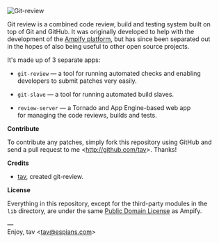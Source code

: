![Git-review](http://github.com/tav/git-review/raw/master/review-server/static/logo.png)

Git review is a combined code review, build and testing system built on  
top of Git and GitHub. It was originally developed to help with the  
development of the [Ampify platform], but has since been separated out  
in the hopes of also being useful to other open source projects.

It's made up of 3 separate apps:

* `git-review` — a tool for running automated checks and enabling  
  developers to submit patches very easily.

* `git-slave` — a tool for running automated build slaves.

* `review-server` — a Tornado and App Engine-based web app  
  for managing the code reviews, builds and tests.

**Contribute**

To contribute any patches, simply fork this repository using GitHub and  
send a pull request to me <<http://github.com/tav>>. Thanks!

**Credits**

* [tav], created git-review.

**License**

Everything in this repository, except for the third-party modules in the  
`lib` directory, are under the same [Public Domain License] as Ampify.

—  
Enjoy, tav <<tav@espians.com>>


[Ampify platform]: http://ampify.it
[Public Domain License]: http://ampify.it/license.html

[tav]: http://tav.espians.com
